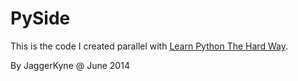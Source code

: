 PySide
======

This is the code I created parallel with [Learn Python The Hard Way](https://github.com/jaggerkyne/learn_python_the_hard_way).

By JaggerKyne @ June 2014